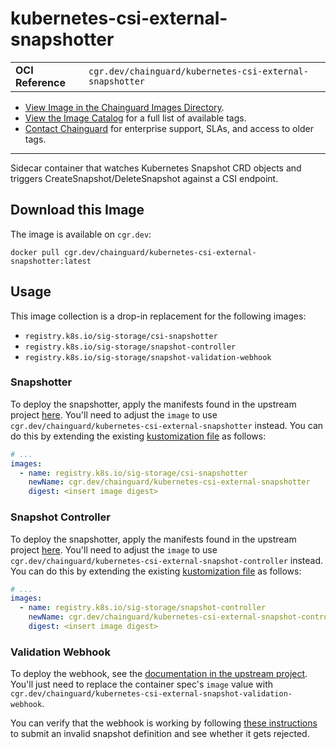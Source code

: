 <!--monopod:start-->
# kubernetes-csi-external-snapshotter
| | |
| - | - |
| **OCI Reference** | `cgr.dev/chainguard/kubernetes-csi-external-snapshotter` |


* [View Image in the Chainguard Images Directory](https://images.chainguard.dev/directory/image/kubernetes-csi-external-snapshotter/overview).
* [View the Image Catalog](https://console.chainguard.dev/images/catalog) for a full list of available tags.
* [Contact Chainguard](https://www.chainguard.dev/chainguard-images) for enterprise support, SLAs, and access to older tags.

---
<!--monopod:end-->

<!--overview:start-->
 Sidecar container that watches Kubernetes Snapshot CRD objects and triggers CreateSnapshot/DeleteSnapshot against a CSI endpoint.
<!--overview:end-->

<!--getting:start-->
## Download this Image
The image is available on `cgr.dev`:

```
docker pull cgr.dev/chainguard/kubernetes-csi-external-snapshotter:latest
```
<!--getting:end-->

<!--body:start-->

## Usage

This image collection is a drop-in replacement for the following images:

- `registry.k8s.io/sig-storage/csi-snapshotter`
- `registry.k8s.io/sig-storage/snapshot-controller`
- `registry.k8s.io/sig-storage/snapshot-validation-webhook`

### Snapshotter

To deploy the snapshotter, apply the manifests found in the upstream project [here](https://github.com/kubernetes-csi/external-snapshotter/tree/master/deploy/kubernetes/csi-snapshotter). You'll need to adjust the `image` to use `cgr.dev/chainguard/kubernetes-csi-external-snapshotter` instead. You can do this by extending the existing [kustomization file](https://github.com/kubernetes-csi/external-snapshotter/blob/master/deploy/kubernetes/csi-snapshotter/kustomization.yaml) as follows:

```yaml
# ...
images:
  - name: registry.k8s.io/sig-storage/csi-snapshotter
    newName: cgr.dev/chainguard/kubernetes-csi-external-snapshotter
    digest: <insert image digest>
```

### Snapshot Controller

To deploy the snapshotter, apply the manifests found in the upstream project [here](https://github.com/kubernetes-csi/external-snapshotter/tree/master/deploy/kubernetes/snapshot-controller). You'll need to adjust the `image` to use `cgr.dev/chainguard/kubernetes-csi-external-snapshot-controller` instead. You can do this by extending the existing [kustomization file](https://github.com/kubernetes-csi/external-snapshotter/blob/master/deploy/kubernetes/snapshot-controller/kustomization.yaml) as follows:

```yaml
# ...
images:
  - name: registry.k8s.io/sig-storage/snapshot-controller
    newName: cgr.dev/chainguard/kubernetes-csi-external-snapshot-controller
    digest: <insert image digest>
```

### Validation Webhook

To deploy the webhook, see the [documentation in the upstream project](https://github.com/kubernetes-csi/external-snapshotter/tree/master/deploy/kubernetes/webhook-example#how-to-deploy-the-webhook). You'll just need to replace the container spec's `image` value with `cgr.dev/chainguard/kubernetes-csi-external-snapshot-validation-webhook`.

You can verify that the webhook is working by following [these instructions](https://github.com/kubernetes-csi/external-snapshotter/tree/master/deploy/kubernetes/webhook-example#verify-the-webhook-works) to submit an invalid snapshot definition and see whether it gets rejected.

<!--body:end-->
